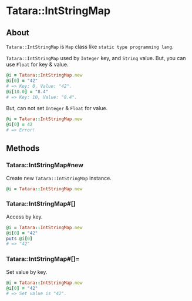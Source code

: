 # Tatara::IntStringMap
## About

`Tatara::IntStringMap` is `Map` class like `static type programming lang`.

`Tatara::IntStringMap` used by `Integer` key, and `String` value.
But, you can use `Float` for key & value.

```ruby
@i = Tatara::IntStringMap.new
@i[0] = "42"
# => Key: 0, Value: "42".
@i[10.0] = "8.4"
# => Key: 10, Value: "8.4".
```

But, can not set `Integer` & `Float` for value.

```ruby
@i = Tatara::IntStringMap.new
@i[0] = 42
# => Error!
```

## Methods
### Tatara::IntStringMap#new

Create new `Tatara::IntStringMap` instance.
```ruby
@i = Tatara::IntStringMap.new
```

### Tatara::IntStringMap#\[\]

Access by key.

```ruby
@i = Tatara::IntStringMap.new
@i[0] = "42"
puts @i[0]
# => "42"
```

### Tatara::IntStringMap#\[\]=

Set value by key.

```ruby
@i = Tatara::IntStringMap.new
@i[0] = "42"
# => Set value is "42".
```